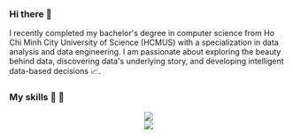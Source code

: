 ### Hi there 👋
I recently completed my bachelor's degree in computer science from Ho Chi Minh City University of Science (HCMUS) with a specialization in data analysis and data engineering. I am passionate
about exploring the beauty behind data, discovering data's underlying story, and developing intelligent data-based
decisions :chart_with_upwards_trend:.

### My skills :whale2: :penguin:
<p align="center">
  <a href="https://skillicons.dev">
    <img src="https://skillicons.dev/icons?i=github,docker,c"/>
    </br>
    <img src="https://skillicons.dev/icons?i=cpp,azure,py"/>
  </a>
</p>

<!--
**dolekhanhdang/dolekhanhdang** is a ✨ _special_ ✨ repository because its `README.md` (this file) appears on your GitHub profile.

Here are some ideas to get you started:

- 🔭 I’m currently working on ...
- 🌱 I’m currently learning ...
- 👯 I’m looking to collaborate on ...
- 🤔 I’m looking for help with ...
- 💬 Ask me about ...
- 📫 How to reach me: ...
- 😄 Pronouns: ...
- ⚡ Fun fact: ...

### LeetCode Stats
**![LeetCode Stats](https://leetcard.jacoblin.cool/lusty?theme=nord&font=Titillium%20Web&ext=activity)
-->
